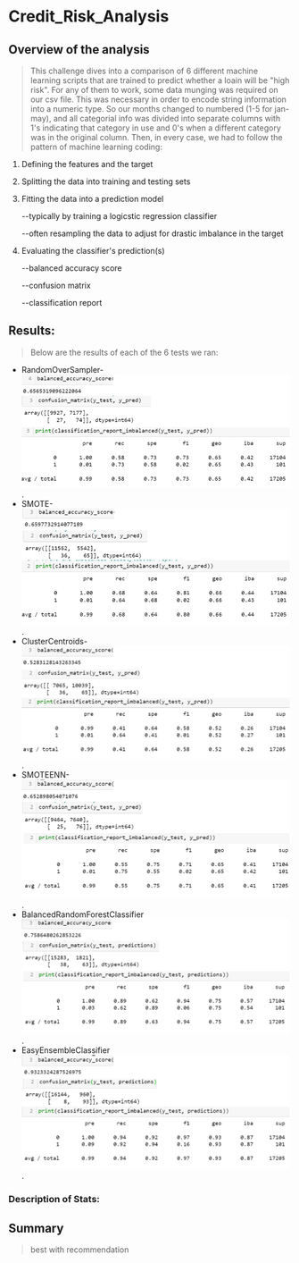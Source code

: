 # Credit_Risk_Analysis

## Overview of the analysis

>This challenge dives into a comparison of 6 different machine learning scripts that are trained to predict whether a loain will be "high risk".  For any of them to work, some data munging was required on our csv file.  This was necessary in order to encode string information into a numeric type.  So our months changed to numbered (1-5 for jan-may), and all categorial info was divided into separate columns with 1's indicating that category in use and 0's when a different category was in the original column.  Then, in every case, we had to follow the pattern of machine learning coding:
1. Defining the features and the target
2. Splitting the data into training and testing sets 
3. Fitting the data into a prediction model 

    --typically by training a logicstic regression classifier

    --often resampling the data to adjust for drastic imbalance in the target
4. Evaluating the classifier's prediction(s)

    --balanced accuracy score

    --confusion matrix

    --classification report

## Results: 

> Below are the results of each of the 6 tests we ran:

* RandomOverSampler-
![Evaluation](images/ROS.png).
* SMOTE-
![Evaluation](images/SMOTE.png).
* ClusterCentroids-
![Evaluation](images/CC.png).
* SMOTEENN-
![Evaluation](images/SMOTEENN.png).
* BalancedRandomForestClassifier
![Evaluation](images/BRFC.png).
* EasyEnsembleClassifier
![Evaluation](images/EEC.png).

### Description of Stats:  

## Summary
>best with recommendation